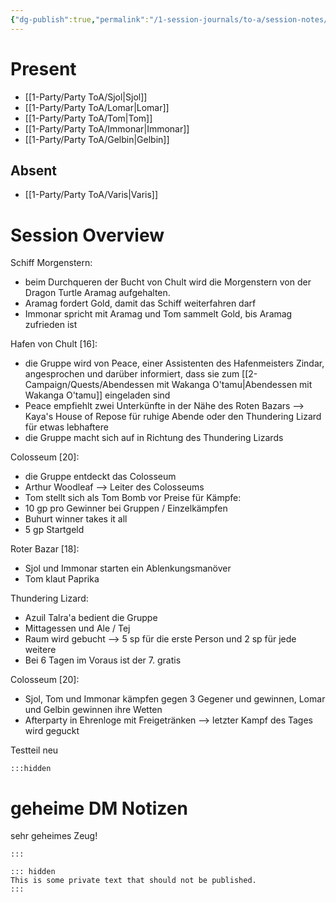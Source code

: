 ```yaml
---
{"dg-publish":true,"permalink":"/1-session-journals/to-a/session-notes/2024-12-12-to-a-s001/","tags":["journal"]}
---
```



# Present



- [[1-Party/Party ToA/Sjol\|Sjol]] 
- [[1-Party/Party ToA/Lomar\|Lomar]]
- [[1-Party/Party ToA/Tom\|Tom]]
- [[1-Party/Party ToA/Immonar\|Immonar]]
- [[1-Party/Party ToA/Gelbin\|Gelbin]]

## Absent



- [[1-Party/Party ToA/Varis\|Varis]]


# Session Overview



Schiff Morgenstern:
- beim Durchqueren der Bucht von Chult wird die Morgenstern von der Dragon Turtle Aramag aufgehalten.
- Aramag fordert Gold, damit das Schiff weiterfahren darf
- Immonar spricht mit Aramag und Tom sammelt Gold, bis Aramag zufrieden ist

Hafen von Chult [16]:
- die Gruppe wird von Peace, einer Assistenten des Hafenmeisters Zindar, angesprochen und darüber informiert, dass sie zum [[2-Campaign/Quests/Abendessen mit Wakanga O'tamu\|Abendessen mit Wakanga O'tamu]] eingeladen sind
- Peace empfiehlt zwei Unterkünfte in der Nähe des Roten Bazars --> Kaya's House of Repose für ruhige Abende oder den Thundering Lizard für etwas lebhaftere
- die Gruppe macht sich auf in Richtung des Thundering Lizards

Colosseum [20]:
- die Gruppe entdeckt das Colosseum
- Arthur Woodleaf --> Leiter des Colosseums
- Tom stellt sich  als Tom Bomb vor
Preise für Kämpfe:
- 10 gp pro Gewinner bei Gruppen / Einzelkämpfen
- Buhurt winner takes it all
- 5 gp Startgeld

Roter Bazar [18]:
- Sjol und Immonar starten ein Ablenkungsmanöver
- Tom klaut Paprika

Thundering Lizard:
- Azuil Talra'a bedient die Gruppe 
- Mittagessen und Ale / Tej
- Raum wird gebucht --> 5 sp für die erste Person und 2 sp für jede weitere
- Bei 6 Tagen im Voraus ist der 7. gratis

Colosseum [20]:
- Sjol, Tom und Immonar kämpfen gegen 3 Gegener und gewinnen, Lomar und Gelbin gewinnen ihre Wetten
- Afterparty in Ehrenloge mit Freigetränken --> letzter Kampf des Tages wird geguckt


Testteil neu


```
:::hidden
```

# geheime DM Notizen
sehr geheimes Zeug!

```
:::
```


```
::: hidden
This is some private text that should not be published.
:::
```